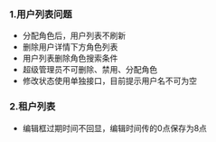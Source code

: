 ### 1.用户列表问题
- 分配角色后，用户列表不刷新
- 删除用户详情下方角色列表
- 用户列表删除角色搜索条件
- 超级管理员不可删除、禁用、分配角色
- 修改状态使用单独接口，目前提示用户名不可为空

### 2.租户列表
- 编辑框过期时间不回显，编辑时间传的0点保存为8点